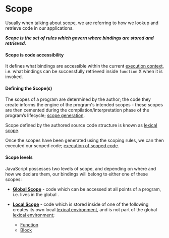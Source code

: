 # Scope

Usually when talking about scope, we are referring to how we lookup and retrieve code in our applications.

**_Scope is the set of rules which govern where bindings are stored and retrieved._**

#### Scope is code accessibility

It defines what bindings are accessible within the current [execution context](../execution/execution-context/), i.e. what bindings can be successfully retrieved inside `function` X when it is invoked.

#### Defining the Scope(s)

The scopes of a program are determined by the author; the code they create informs the engine of the program's intended scopes - these scopes are then cemented during the compilation/interpretation phase of the program’s lifecycle; [scope generation](01-generation).

Scope defined by the authored source code structure is known as [lexical scope](./lexical-scope).

Once the scopes have been generated using the scoping rules, we can then executed our scoped code; [execution of scoped code](02-execution).

#### Scope levels

JavaScript possesses two levels of scope, and depending on where and how we declare them, our bindings will belong to either one of these scopes:

- [**Global Scope**](scope-levels/global) - code which can be accessed at all points of a program, i.e. lives in the global .

- [**Local Scope**](scope-levels/local) - code which is stored inside of one of the following creates its own local [lexical environment](./lexical-environment), and is not part of the global [lexical environment](./lexical-environment);
  - [Function](scope-levels/local/function)
  - [Block](scope-levels/local/block)
